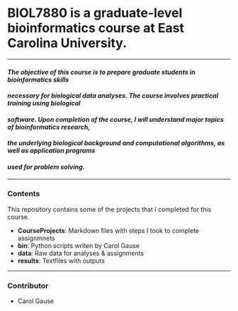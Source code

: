 # BIOL7880 is a graduate-level bioinformatics course at East Carolina University.
---

#### *The objective of this course is to prepare graduate students in bioinformatics skills*
#### *necessary for biological data analyses. The course involves practical training using biological*
#### *software. Upon completion of the course, I will understand major topics of bioinformatics research,*
#### *the underlying biological background and computational algorithms, as well as application programs*
#### *used for problem solving.*
---
### Contents
This repository contains some of the projects that I completed for this course. 
- **CourseProjects**: Markdown files with steps I took to complete assignmnets
- **bin**: Python scripts writen by Carol Gause
- **data**: Raw data for analyses & assignments
- **results**: Textfiles with outputs
---
### Contributor
- Carol Gause

